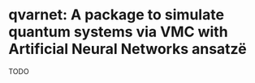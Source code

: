 # qvarnet: A package to simulate quantum systems via VMC with Artificial Neural Networks ansatzë

TODO
